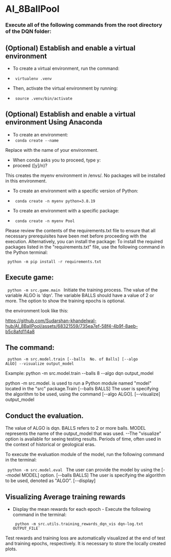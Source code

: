 # AI_8BallPool

### Execute all of the following commands from the root directory of the DQN folder:

## (Optional) Establish and enable a virtual environment
- To create a virtual environment, run the command:
- <code> virtualenv .venv </code>

- Then, activate the virtual environment by running:
- <code> source .venv/bin/activate </code>

## (Optional) Establish and enable a virtual environment Using Anaconda 
- To create an environment:
- <code> conda create --name <my-env> </code>

Replace <my-env> with the name of your environment.
- When conda asks you to proceed, type y:
- proceed ([y]/n)?

This creates the myenv environment in /envs/. No packages will be installed in this environment.
- To create an environment with a specific version of Python:
- <code> conda create -n myenv python=3.8.19 </code>

- To create an environment with a specific package:
- <code> conda create -n myenv Pool </code>

Please review the contents of the requirements.txt file to ensure that all necessary prerequisites have been met before proceeding with the execution. Alternatively, you can install the package: To install the required packages listed in the "requirements.txt" file, use the following command in the Python terminal:

<code> python -m pip install -r requirements.txt </code>

## Execute game:
<code> python -m src.game.main </code>
Initiate the training process. The value of the variable ALGO is 'dqn'. The variable BALLS should have a value of 2 or more. The option to show the training epochs is optional.

the environment look like this:

https://github.com/Sudarshan-khandelwal-hub/AI_8BallPool/assets/68321559/735ea7ef-58f4-4b9f-8aeb-b5c8afd114a8

## The command:
<code> python -m src.model.train [--balls  No. of Balls] [--algo ALGO] --visualize output_model </code>

Example: python -m src.model.train --balls 8 --algo dqn output_model

python -m src.model. is used to run a Python module named "model" located in the "src" package.Train [--balls BALLS] The user is specifying the algorithm to be used, using the command [--algo ALGO]. [--visualize] output_model

## Conduct the evaluation. 
The value of ALGO is dqn. BALLS refers to 2 or more balls. MODEL represents the name of the output_model that was used. --The "visualize" option is available for seeing testing results. Periods of time, often used in the context of historical or geological eras.

To execute the evaluation module of the model, run the following command in the terminal: 

<code> python -m src.model.eval </code> 
The user can provide the model by using the [--model MODEL] option. [--balls BALLS] The user is specifying the algorithm to be used, denoted as "ALGO". [--display]


## Visualizing Average training rewards

- Display the mean rewards for each epoch - Execute the following command in the terminal:
  
  <code> python -m src.utils.training_rewards_dqn_vis dqn-log.txt OUTPUT_FILE` </code>

Test rewards and training loss are automatically visualized at the end of test and training epochs, respectively. It is necessary to store the locally created plots.

